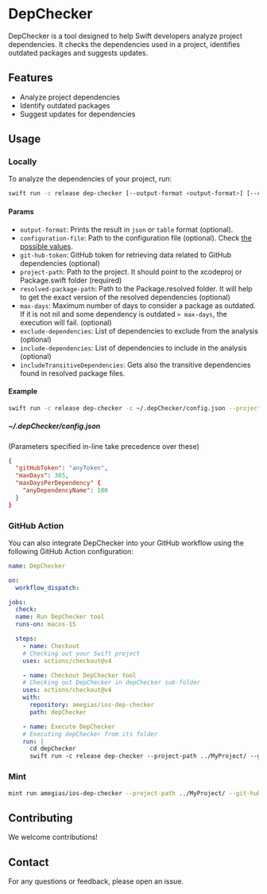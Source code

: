 # DepChecker

DepChecker is a tool designed to help Swift developers analyze project dependencies. It checks the dependencies used in a project, identifies outdated packages and suggests updates.

## Features

- Analyze project dependencies
- Identify outdated packages
- Suggest updates for dependencies

## Usage

### Locally

To analyze the dependencies of your project, run:

```sh
swift run -c release dep-checker [--output-format <output-format>] [--configuration-file <configuration-file>] [--git-hub-token <git-hub-token>] --project-path <project-path> [--resolved-package-path <resolved-package-path>] [--max-days <max-days>] [--exclude-dependencies <exclude-dependencies> ...] [--include-dependencies <include-dependencies> ...] [--include-transitive-dependencies]
```

#### Params

- `output-format`: Prints the result in `json` or `table` format (optional).
- `configuration-file`: Path to the configuration file (optional). Check [the possible values](/Sources/Input/Models/FileInput.swift).
- `git-hub-token`: GitHub token for retrieving data related to GitHub dependencies (optional)
- `project-path`: Path to the project. It should point to the xcodeproj or Package.swift folder (required)
- `resolved-package-path`: Path to the Package.resolved folder. It will help to get the exact version of the resolved dependencies (optional)
- `max-days`: Maximum number of days to consider a package as outdated. If it is not nil and some dependency is outdated `> max-days`, the execution will fail. (optional)
- `exclude-dependencies`: List of dependencies to exclude from the analysis (optional)
- `include-dependencies`: List of dependencies to include in the analysis (optional)
- `includeTransitiveDependencies`: Gets also the transitive dependencies found in resolved package files.

#### Example

```sh
swift run -c release dep-checker -c ~/.depChecker/config.json --project-path ~/Projects/my-project/
```

##### ~/.depChecker/config.json
(Parameters specified in-line take precedence over these)

```json
{
  "gitHubToken": "anyToken",
  "maxDays": 365,
  "maxDaysPerDependency" {
    "anyDependencyName": 100
  }
}
```

### GitHub Action

You can also integrate DepChecker into your GitHub workflow using the following GitHub Action configuration:

```yaml
name: DepChecker

on:
  workflow_dispatch:

jobs:
  check:
  name: Run DepChecker tool
  runs-on: macos-15

  steps:
    - name: Checkout
    # Checking out your Swift project
    uses: actions/checkout@v4

    - name: Checkout DepChecker tool
    # Checking out DepChecker in depChecker sub-folder
    uses: actions/checkout@v4
    with:
      repository: amegias/ios-dep-checker
      path: depChecker

    - name: Execute DepChecker
    # Executing depChecker from its folder
    run: |
      cd depChecker
      swift run -c release dep-checker --project-path ../MyProject/ --git-hub-token ${{ secrets.GITHUB_TOKEN }} --max-days 365
```

### Mint

```sh
mint run amegias/ios-dep-checker --project-path ../MyProject/ --git-hub-token ${{ secrets.GITHUB_TOKEN }} --max-days 365
```

## Contributing

We welcome contributions!

## Contact

For any questions or feedback, please open an issue.
